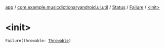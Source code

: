 [app](../../../index.md) / [com.example.musicdictionaryandroid.ui.util](../../index.md) / [Status](../index.md) / [Failure](index.md) / [&lt;init&gt;](./-init-.md)

# &lt;init&gt;

`Failure(throwable: `[`Throwable`](https://kotlinlang.org/api/latest/jvm/stdlib/kotlin/-throwable/index.html)`)`